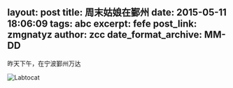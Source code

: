 layout: post
title: 周末姑娘在鄞州
date: 2015-05-11 18:06:09
tags: abc
excerpt: fefe
post_link: zmgnatyz
author: zcc
date_format_archive: MM-DD
---
昨天下午，在宁波鄞州万达

![Labtocat](https://octodex.github.com/images/labtocat.png)